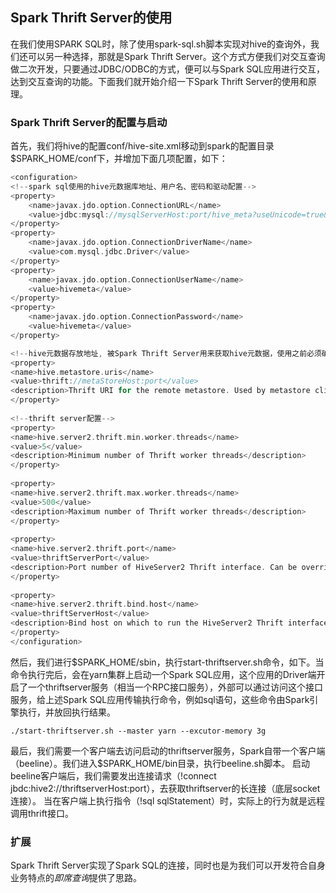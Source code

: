 ## Spark Thrift Server的使用

在我们使用SPARK SQL时，除了使用spark-sql.sh脚本实现对hive的查询外，我们还可以另一种选择，那就是Spark Thrift Server。这个方式方便我们对交互查询做二次开发，只要通过JDBC/ODBC的方式，便可以与Spark SQL应用进行交互，达到交互查询的功能。下面我们就开始介绍一下Spark Thrift Server的使用和原理。

### Spark Thrift Server的配置与启动

  首先，我们将hive的配置conf/hive-site.xml移动到spark的配置目录$SPARK_HOME/conf下，并增加下面几项配置，如下：
```scala
<configuration>
<!--spark sql使用的hive元数据库地址、用户名、密码和驱动配置-->
<property>
    <name>javax.jdo.option.ConnectionURL</name>
    <value>jdbc:mysql://mysqlServerHost:port/hive_meta?useUnicode=true&amp;characterEncoding=UTF-8&amp;serverTimezone=Asia/Shanghai&amp;useSSL=false</value>
</property>
<property>
    <name>javax.jdo.option.ConnectionDriverName</name>
    <value>com.mysql.jdbc.Driver</value>
</property>
<property>
    <name>javax.jdo.option.ConnectionUserName</name>
    <value>hivemeta</value>
</property>
<property>
    <name>javax.jdo.option.ConnectionPassword</name>
    <value>hivemeta</value>
</property>

<!--hive元数据存放地址, 被Spark Thrift Server用来获取hive元数据，使用之前必须确保hive启动了hive metastore服务（hiveserver2）-->
<property>
<name>hive.metastore.uris</name>
<value>thrift://metaStoreHost:port</value>
<description>Thrift URI for the remote metastore. Used by metastore client to connect to remote metastore.</description>
</property>
 
<!--thrift server配置-->  
<property>
<name>hive.server2.thrift.min.worker.threads</name>
<value>5</value>
<description>Minimum number of Thrift worker threads</description>
</property>
 
<property>
<name>hive.server2.thrift.max.worker.threads</name>
<value>500</value>
<description>Maximum number of Thrift worker threads</description>
</property>
 
<property>
<name>hive.server2.thrift.port</name>
<value>thriftServerPort</value>
<description>Port number of HiveServer2 Thrift interface. Can be overridden by setting $HIVE_SERVER2_THRIFT_PORT</description>
</property>
 
<property>
<name>hive.server2.thrift.bind.host</name>
<value>thriftServerHost</value>
<description>Bind host on which to run the HiveServer2 Thrift interface.Can be overridden by setting$HIVE_SERVER2_THRIFT_BIND_HOST</description>
</property>
</configuration>
```
  然后，我们进行$SPARK_HOME/sbin，执行start-thriftserver.sh命令，如下。当命令执行完后，会在yarn集群上启动一个Spark SQL应用，这个应用的Driver端开启了一个thriftserver服务（相当一个RPC接口服务），外部可以通过访问这个接口服务，给上述Spark SQL应用传输执行命令，例如sql语句，这些命令由Spark引擎执行，并放回执行结果。
```shell
./start-thriftserver.sh --master yarn --excutor-memory 3g
```

  最后，我们需要一个客户端去访问启动的thriftserver服务，Spark自带一个客户端（beeline）。我们进入$SPARK_HOME/bin目录，执行beeline.sh脚本。
启动beeline客户端后，我们需要发出连接请求（!connect jbdc:hive2://thriftserverHost:port），去获取thriftserver的长连接（底层socket连接）。
当在客户端上执行指令（!sql sqlStatement）时，实际上的行为就是远程调用thrift接口。

### 扩展
  Spark Thrift Server实现了Spark SQL的连接，同时也是为我们可以开发符合自身业务特点的*即席查询*提供了思路。
